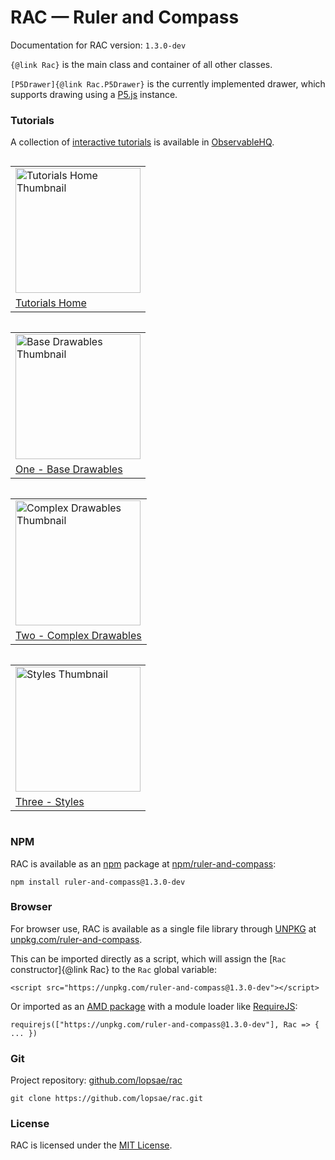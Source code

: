 # RAC — Ruler and Compass

Documentation for RAC version: `1.3.0-dev`

`{@link Rac}` is the main class and container of all other classes.

`[P5Drawer]{@link Rac.P5Drawer}` is the currently implemented drawer, which supports drawing using a [P5.js](https://p5js.org/) instance.



### Tutorials

A collection of [interactive tutorials](https://observablehq.com/@lopsae/rac-tutorial-home?collection=@lopsae/rac-tutorials) is available in [ObservableHQ](https://observablehq.com/).

  <table style="display:inline-block">
    <tr>
      <td>
        <a href="https://observablehq.com/@lopsae/rac-tutorial-home?collection=@lopsae/rac-tutorials">
        <img src="https://static.observableusercontent.com/thumbnail/9802bd7d18cde48702d17122d317377618b6ec774200f56bbe10e0d2958ed8a3.jpg" alt="Tutorials Home Thumbnail" width="200"/>
        </a>
      </td>
    </tr>
    <tr>
      <td>
        <span><a href="https://observablehq.com/@lopsae/rac-tutorial-home?collection=@lopsae/rac-tutorials">
        Tutorials Home
        </a></span>
      </td>
    </tr>
  </table>

<table style="display:inline-block">
  <tr>
    <td>
      <a href="https://observablehq.com/@lopsae/rac-tutorial-base-drawables?collection=@lopsae/rac-tutorials">
      <img src="https://static.observableusercontent.com/thumbnail/1602ac3ccd7fe186b4467ad1c21c85a4e334b89be40e5bd43d51c298069e1146.jpg" alt="Base Drawables Thumbnail" width="200"/>
      </a>
    </td>
  </tr>
  <tr>
    <td>
      <span><a href="https://observablehq.com/@lopsae/rac-tutorial-base-drawables?collection=@lopsae/rac-tutorials">
      One - Base Drawables
      </a></span>
    </td>
  </tr>
</table>

<table style="display:inline-block">
  <tr>
    <td>
      <a href="https://observablehq.com/@lopsae/rac-tutorial-complex-drawables?collection=@lopsae/rac-tutorials">
      <img src="https://static.observableusercontent.com/thumbnail/9e00d8b24b88e7050b5442ea70b1db0b6bc2dc03ee7627e14599352e7de4a063.jpg" alt="Complex Drawables Thumbnail" width="200"/>
      </a>
    </td>
  </tr>
  <tr>
    <td>
      <span><a href="https://observablehq.com/@lopsae/rac-tutorial-complex-drawables?collection=@lopsae/rac-tutorials">
      Two - Complex Drawables
      </a></span>
    </td>
  </tr>
</table>

<table style="display:inline-block">
  <tr>
    <td>
      <a href="https://observablehq.com/@lopsae/rac-tutorial-styles?collection=@lopsae/rac-tutorials">
      <img src="https://static.observableusercontent.com/thumbnail/3d24088ee7c2725872eb76644de8bb787a610c7b27492121d60ce5e1cd551b28.jpg" alt="Styles Thumbnail" width="200"/>
      </a>
    </td>
  </tr>
  <tr>
    <td>
      <span><a href="https://observablehq.com/@lopsae/rac-tutorial-styles?collection=@lopsae/rac-tutorials">
      Three - Styles
      </a></span>
    </td>
  </tr>
</table>



### NPM

RAC is available as an [npm](https://www.npmjs.com/) package at [npm/ruler-and-compass](https://www.npmjs.com/package/ruler-and-compass):
```
npm install ruler-and-compass@1.3.0-dev
```



### Browser

For browser use, RAC is available as a single file library through [UNPKG](https://unpkg.com/) at [unpkg.com/ruler-and-compass](https://unpkg.com/ruler-and-compass).

This can be imported directly as a script, which will assign the [`Rac` constructor]{@link Rac} to the `Rac` global variable:
```
<script src="https://unpkg.com/ruler-and-compass@1.3.0-dev"></script>
```

Or imported as an [AMD package](https://github.com/amdjs/amdjs-api/blob/master/AMD.md) with a module loader like [RequireJS](https://requirejs.org/):
```
requirejs(["https://unpkg.com/ruler-and-compass@1.3.0-dev"], Rac => { ... })
```



### Git

Project repository: [github.com/lopsae/rac](https://github.com/lopsae/rac)
```
git clone https://github.com/lopsae/rac.git
```



### License

RAC is licensed under the [MIT License](https://github.com/lopsae/rac/blob/main/LICENSE).

